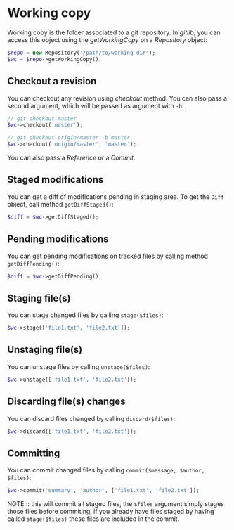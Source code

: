 Working copy
============

Working copy is the folder associated to a git repository. In *gitlib*,
you can access this object using the *getWorkingCopy* on a *Repository*
object:

```php
$repo = new Repository('/path/to/working-dir');
$wc = $repo->getWorkingCopy();
```

Checkout a revision
-------------------

You can checkout any revision using *checkout* method. You can also pass
a second argument, which will be passed as argument with `-b`:

```php
// git checkout master
$wc->checkout('master');

// git checkout origin/master -b master
$wc->checkout('origin/master', 'master');
```

You can also pass a *Reference* or a *Commit*.

Staged modifications
--------------------

You can get a diff of modifications pending in staging area. To get the
`Diff` object, call method `getDiffStaged()`:

```php
$diff = $wc->getDiffStaged();
```

Pending modifications
---------------------

You can get pending modifications on tracked files by calling method
`getDiffPending()`:

```php
$diff = $wc->getDiffPending();
```

Staging file(s)
---------------

You can stage changed files by calling `stage($files)`:

```php
$wc->stage(['file1.txt', 'file2.txt']);
```

Unstaging file(s)
-----------------

You can unstage files by calling `unstage($files)`:

```php
$wc->unstage(['file1.txt', 'file2.txt']);
```

Discarding file(s) changes
--------------------------

You can discard files changed by calling `discard($files)`:

```php
$wc->discard(['file1.txt', 'file2.txt']);
```

Committing
----------

You can commit changed files by calling `commit($message, $author, $files)`:

```php
$wc->commit('summary', 'author', ['file1.txt', 'file2.txt']);
```

NOTE :: this will commit all staged files, the `$files` argument simply
stages those files before commiting, if you already have files staged by
having called `stage($files)` these files are included in the commit.
